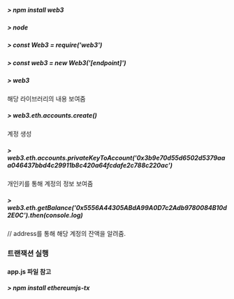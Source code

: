 ##### > npm install web3
##### > node
##### > const Web3 = require('web3')
##### > const web3 = new Web3('[endpoint]')
##### > web3
해당 라이브러리의 내용 보여줌
##### > web3.eth.accounts.create()
계정 생성
##### > web3.eth.accounts.privateKeyToAccount('0x3b9e70d55d6502d5379aaa046437bbd4c29911b8c420a64fcdafe2c788c220ac')
개인키를 통해 계정의 정보 보여줌
##### > web3.eth.getBalance('0x5556A44305ABdA99A0D7c2Adb9780084B10d2E0C').then(console.log)
// address를 통해 해당 계정의 잔액을 알려줌.

### 트랜잭션 실행
#### app.js 파일 참고
##### > npm install ethereumjs-tx